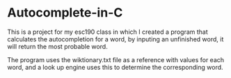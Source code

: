 # Autocomplete-in-C
This is a project for my esc190 class in which I created a program that calculates the autocompletion for a word, by inputing an unfinished word, it will return the most probable word.

The program uses the wiktionary.txt file as a reference with values for each word, and a look up engine uses this to determine the corresponding word.
